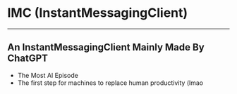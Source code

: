 # IMC (InstantMessagingClient)

---
## An InstantMessagingClient Mainly Made By ChatGPT
- The Most AI Episode
- The first step for machines to replace human productivity (lmao